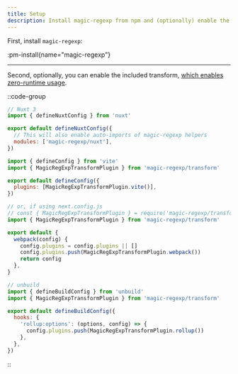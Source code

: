 ```yaml
---
title: Setup
description: Install magic-regexp from npm and (optionally) enable the build-time transform via a plugin.
---
```


First, install `magic-regexp`:

:pm-install{name="magic-regexp"}

---

Second, optionally, you can enable the included transform, [which enables zero-runtime usage](/guide/usage#build-time-transform).

::code-group

```js [nuxt.config.ts]
// Nuxt 3
import { defineNuxtConfig } from 'nuxt'

export default defineNuxtConfig({
  // This will also enable auto-imports of magic-regexp helpers
  modules: ['magic-regexp/nuxt'],
})
```

```js [vite.config.ts]
import { defineConfig } from 'vite'
import { MagicRegExpTransformPlugin } from 'magic-regexp/transform'

export default defineConfig({
  plugins: [MagicRegExpTransformPlugin.vite()],
})
```

```js [next.config.mjs]
// or, if using next.config.js
// const { MagicRegExpTransformPlugin } = require('magic-regexp/transform')
import { MagicRegExpTransformPlugin } from 'magic-regexp/transform'

export default {
  webpack(config) {
    config.plugins = config.plugins || []
    config.plugins.push(MagicRegExpTransformPlugin.webpack())
    return config
  },
}
```

```js [build.config.ts ]
// unbuild
import { defineBuildConfig } from 'unbuild'
import { MagicRegExpTransformPlugin } from 'magic-regexp/transform'

export default defineBuildConfig({
  hooks: {
    'rollup:options': (options, config) => {
      config.plugins.push(MagicRegExpTransformPlugin.rollup())
    },
  },
})
```

::
